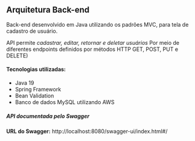 ## Arquitetura Back-end
Back-end desenvolvido em Java utilizando os padrões MVC, para tela de cadastro de usuário.

API permite *cadastrar, editar, retornar e deletar usuários*
Por meio de diferentes endpoints definidos por métodos HTTP GET, POST, PUT e DELETE)


#### Tecnologias utilizadas:
- Java 19
- Spring Framework 
- Bean Validation
- Banco de dados MySQL utilizando AWS

##### API documentada pelo Swagger ###
**URL do Swagger:** http://localhost:8080/swagger-ui/index.html#/



